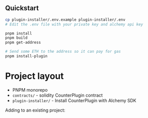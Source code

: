 ## Quickstart



```bash
cp plugin-installer/.env.example plugin-installer/.env
# Edit the .env file with your private key and alchemy api key

pnpm install
pnpm build
pnpm get-address

# Send some ETH to the address so it can pay for gas
pnpm install-plugin
```

# Project layout

- PNPM monorepo
- `contracts/` - solidity CounterPlugin contract
- `plugin-installer/` - Install CounterPlugin with Alchemy SDK

Adding to an existing project:

